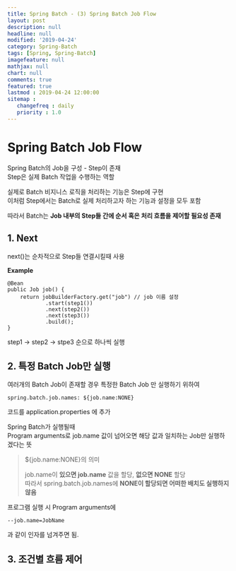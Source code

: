 ```yaml
---
title: Spring Batch - (3) Spring Batch Job Flow
layout: post
description: null
headline: null
modified: '2019-04-24'
category: Spring-Batch
tags: [Spring, Spring-Batch]
imagefeature: null
mathjax: null
chart: null
comments: true
featured: true
lastmod : 2019-04-24 12:00:00
sitemap :  
   changefreq : daily
   priority : 1.0
---
```


# Spring Batch Job Flow

Spring Batch의 Job을 구성 - Step이 존재  
Step은 실제 Batch 작업을 수행하는 역할  
  
실제로 Batch 비지니스 로직을 처리하는 기능은 Step에 구현  
이처럼 Step에서는 Batch로 실제 처리하고자 하는 기능과 설정을 모두 포함  
  
따라서 Batch는 **Job 내부의 Step들 간에 순서 혹은 처리 흐름을 제어할 필요성 존재**  

## 1. Next

next()는 순차적으로 Step들 연결시킬때 사용  

**Example**  

```
@Bean
public Job job() {
    return jobBuilderFactory.get("job") // job 이름 설정
            .start(step1())
            .next(step2())
            .next(step3())
            .build();
}
```

step1 -> step2 -> stpe3 순으로 하나씩 실행

## 2. 특정 Batch Job만 실행

여러개의 Batch Job이 존재할 경우 특정한 Batch Job 만 실행하기 위하여  

```
spring.batch.job.names: ${job.name:NONE}
```

코드를 application.properties 에 추가  

Spring Batch가 실행될때  
Program arguments로 job.name 값이 넘어오면 해당 값과 일치하는 Job만 실행하겠다는 뜻
 
> ${job.name:NONE}의 의미  
> 
> job.name이 **있으면 job.name** 값을 할당, **없으면 NONE** 할당  
> 따라서 spring.batch.job.names에 **NONE이 할당되면 어떠한 배치도 실행하지 않음**  
  
   
프로그램 실행 시 Program arguments에  

```
--job.name=JobName
```

과 같이 인자를 넘겨주면 됨.  

## 3. 조건별 흐름 제어
